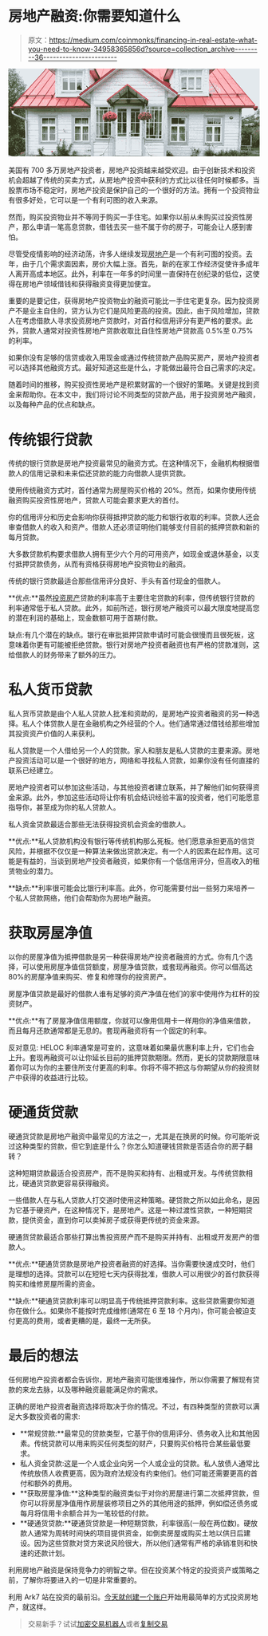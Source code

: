# 房地产融资:你需要知道什么

> 原文：<https://medium.com/coinmonks/financing-in-real-estate-what-you-need-to-know-34958365856d?source=collection_archive---------36----------------------->

![](img/4d865098fa5fea832ed158aee0cb49bb.png)

美国有 700 多万房地产投资者，房地产投资越来越受欢迎。由于创新技术和投资机会超越了传统的买卖方式，从房地产投资中获利的方式比以往任何时候都多。当股票市场不稳定时，房地产投资是保护自己的一个很好的方法。拥有一个投资物业有很多好处，它可以是一个有利可图的收入来源。

然而，购买投资物业并不等同于购买一手住宅。如果你以前从未购买过投资性房产，那么申请一笔高息贷款，借钱去买一些不属于你的房子，可能会让人感到害怕。

尽管受疫情影响的经济动荡，许多人继续发现[房地产](https://blog.ark7.com/blog/what-is-fractional-real-estate/)是一个有利可图的投资。去年，由于几个需求面因素，房价大幅上涨。首先，新的在家工作经济促使许多成年人离开高成本地区。此外，利率在一年多的时间里一直保持在创纪录的低位，这使得在房地产领域借钱和获得融资变得更加便宜。

重要的是要记住，获得房地产投资物业的融资可能比一手住宅更复杂。因为投资房产不是业主自住的，贷方认为它们是风险更高的投资。因此，由于风险增加，贷款人在考虑借款人寻求投资房地产贷款时，对首付和信用评分有更严格的要求。此外，贷款人通常对投资性房地产贷款收取比自住性房地产贷款高 0.5%至 0.75%的利率。

如果你没有足够的信贷或收入用现金或通过传统贷款产品购买房产，房地产投资者可以选择其他融资方式。最好知道这些是什么，才能做出最符合自己需求的决定。

随着时间的推移，购买投资性房地产是积累财富的一个很好的策略。关键是找到资金来帮助你。在本文中，我们将讨论不同类型的贷款产品，用于投资房地产融资，以及每种产品的优点和缺点。

# 传统银行贷款

传统的银行贷款是房地产投资最常见的融资方式。在这种情况下，金融机构根据借款人的信用记录和未来偿还贷款的能力向借款人提供贷款。

使用传统融资方式时，首付通常为房屋购买价格的 20%。然而，如果你使用传统融资购买投资性房地产，贷款人可能会要求更大的首付。

你的信用评分和历史会影响你获得抵押贷款的能力和银行收取的利率。贷款人还会审查借款人的收入和资产。借款人还必须证明他们能够支付目前的抵押贷款和新的每月贷款。

大多数贷款机构要求借款人拥有至少六个月的可用资产，如现金或退休基金，以支付抵押贷款债务，从而有资格获得房地产投资物业的融资。

传统的银行贷款最适合那些信用评分良好、手头有首付现金的借款人。

**优点:**虽然[投资房产](https://blog.ark7.com/blog/short-term-rental-philly/)贷款的利率高于主要住宅贷款的利率，但传统银行贷款的利率通常低于私人贷款。此外，如前所述，银行房地产融资可以最大限度地提高您的潜在利润的基础上，现金数额可用于首期付款。

缺点:有几个潜在的缺点。银行在审批抵押贷款申请时可能会很慢而且很死板，这意味着你更有可能被拒绝贷款。银行对房地产投资者融资也有严格的贷款准则，这给借款人的财务带来了额外的压力。

# 私人货币贷款

私人货币贷款是由个人私人贷款人批准和资助的，是房地产投资者融资的另一种选择。私人个体贷款人是在金融机构之外经营的个人。他们通常通过借钱给那些增加其投资资产价值的人来获利。

私人贷款是一个人借给另一个人的贷款。家人和朋友是私人贷款的主要来源。房地产投资活动可以是一个很好的地方，网络和寻找私人贷款，如果你没有任何直接的联系已经建立。

房地产投资者可以参加这些活动，与其他投资者建立联系，并了解他们如何获得资金来源。此外，参加这些活动将让你有机会结识经验丰富的投资者，他们可能愿意指导你，甚至成为你的私人贷款人。

私人资金贷款最适合那些无法获得投资机会资金的借款人。

**优点:**私人贷款机构没有银行等传统机构那么死板。他们愿意承担更高的信贷风险，并根据不仅仅是一种算法来做出贷款决定。有一个人的因素在起作用。这可能是有益的，当谈到房地产投资者融资，如果你有一个低信用评分，但高收入的租赁物业的潜力。

**缺点:**利率很可能会比银行利率高。此外，你可能需要付出一些努力来培养一个私人贷款网络，他们会帮助你为房地产融资。

# 获取房屋净值

以你的房屋净值为抵押借款是另一种获得房地产投资者融资的方式。你有几个选择，可以使用房屋净值信贷额度，房屋净值贷款，或套现再融资。你可以借高达 80%的房屋净值来购买、修复和修理你的投资房产。

房屋净值贷款是最好的借款人谁有足够的资产净值在他们的家中使用作为杠杆的投资财产。

**优点:**有了房屋净值信用额度，你就可以像用信用卡一样用你的净值来借款，而且每月还款通常都是无息的。套现再融资将有一个固定的利率。

反对意见: HELOC 利率通常是可变的，这意味着如果最优惠利率上升，它们也会上升。套现再融资可以让你延长目前的抵押贷款期限。然而，更长的贷款期限意味着你可以为你的主要住所支付更高的利率。你将不得不把这与你期望从你的投资财产中获得的收益进行比较。

# 硬通货贷款

硬通货贷款是房地产融资中最常见的方法之一，尤其是在换房的时候。你可能听说过这种类型的贷款，但它到底是什么？你怎么知道硬钱贷款是否适合你的房子翻转？

这种短期贷款最适合投资房产，而不是购买和持有、出租或开发。与传统贷款相比，硬通货贷款更容易获得融资。

一些借款人在与私人贷款人打交道时使用这种策略。硬贷款之所以如此命名，是因为它基于硬资产，在这种情况下，是房地产。这是一种过渡性贷款，一种短期贷款，提供资金，直到你可以卖掉房子或获得更传统的资金来源。

硬通货贷款最适合那些打算出售投资房产而不是购买并持有、出租或开发房产的借款人。

**优点:**硬通货贷款是房地产投资者融资的好选择。当你需要快速成交时，他们是理想的选择。贷款可以在短短七天内获得批准，借款人可以用很少的首付款获得购买和维修房屋所需的资金。

**缺点:**硬通货贷款利率可以明显高于传统抵押贷款利率。这些贷款需要你知道你在做什么。如果你不能按时完成维修(通常在 6 至 18 个月内)，你可能会被迫支付更高的费用，或者更糟的是，最终一无所获。

# 最后的想法

任何房地产投资者都会告诉你，房地产融资可能很难操作，所以你需要了解现有贷款的来龙去脉，以及哪种融资最能满足你的需求。

正确的房地产投资者融资选择将取决于你的情况。不过，有四种类型的贷款可以满足大多数投资者的需求:

*   **常规贷款:**最常见的贷款类型，它基于你的信用评分、债务收入比和其他因素。传统贷款可以用来购买任何类型的财产，只要购买价格符合某些最低要求。
*   私人资金贷款:这是一个人或企业向另一个人或企业的贷款。私人放债人通常比传统放债人收费更高，因为政府法规没有约束他们。他们可能还需要更高的首付和额外的费用。
*   **获取房屋净值:**这种类型的融资类似于对你的房屋进行第二次抵押贷款，但你可以将房屋净值用作房屋装修项目之外的其他用途的抵押，例如偿还债务或每月将信用卡余额合并为一笔较低的付款。
*   **硬通货贷款:**硬通货贷款是一种短期贷款，利率很高(一般在两位数)。硬放款人通常为周转时间快的项目提供资金，如倒卖房屋或购买土地以供日后建设。因为这些贷款对贷方来说风险很大，所以他们通常有严格的承销准则和快速的还款计划。

利用房地产融资是保持竞争力的明智之举。但在投资某个特定的投资资产或策略之前，了解你将要进入的一切是非常重要的。

利用 Ark7 站在投资的最前沿。[今天就创建一个账户](https://www.ark7.com?tc=WGWXA)开始用最简单的方式投资房地产，就这样。

> 交易新手？试试[加密交易机器人](/coinmonks/crypto-trading-bot-c2ffce8acb2a)或者[复制交易](/coinmonks/top-10-crypto-copy-trading-platforms-for-beginners-d0c37c7d698c)